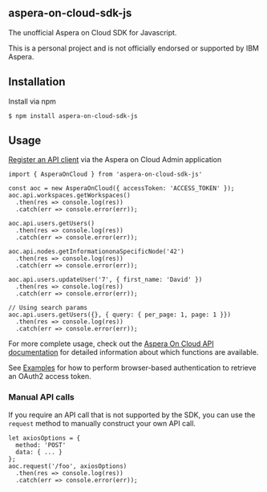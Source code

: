## aspera-on-cloud-sdk-js
The unofficial Aspera on Cloud SDK for Javascript.

This is a personal project and is not officially endorsed or supported by IBM Aspera.

## Installation
Install via npm
```
$ npm install aspera-on-cloud-sdk-js
```

## Usage
[Register an API client](https://ibmaspera.com/help/admin/organization/registering_an_api_client) via the Aspera on Cloud Admin application

```
import { AsperaOnCloud } from 'aspera-on-cloud-sdk-js'

const aoc = new AsperaOnCloud({ accessToken: 'ACCESS_TOKEN' });
aoc.api.workspaces.getWorkspaces()
  .then(res => console.log(res))
  .catch(err => console.error(err));

aoc.api.users.getUsers()
  .then(res => console.log(res))
  .catch(err => console.error(err));

aoc.api.nodes.getInformationonaSpecificNode('42')
  .then(res => console.log(res))
  .catch(err => console.error(err));

aoc.api.users.updateUser('7', { first_name: 'David' })
  .then(res => console.log(res))
  .catch(err => console.error(err));

// Using search params
aoc.api.users.getUsers({}, { query: { per_page: 1, page: 1 }})
  .then(res => console.log(res))
  .catch(err => console.error(err));
```

For more complete usage, check out the [Aspera On Cloud API documentation](https://developer.ibm.com/apis/catalog/aspera--aspera-on-cloud-api/Introduction) for detailed information about which functions are available.

See [Examples][examples] for how to perform browser-based authentication to retrieve an OAuth2 access token.

### Manual API calls
If you require an API call that is not supported by the SDK, you can use the `request` method to manually construct your own API call.

```
let axiosOptions = {
  method: 'POST'
  data: { ... }
};
aoc.request('/foo', axiosOptions)
  .then(res => console.log(res))
  .catch(err => console.error(err));
```

[examples]: https://github.com/dwosk/aspera-on-cloud-sdk-js/tree/develop/examples
